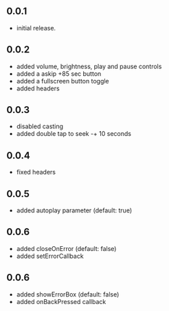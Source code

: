## 0.0.1

- initial release.

## 0.0.2

- added volume, brightness, play and pause controls
- added a askip +85 sec button
- added a fullscreen button toggle
- added headers

## 0.0.3

- disabled casting
- added double tap to seek -+ 10 seconds

## 0.0.4

- fixed headers

## 0.0.5

- added autoplay parameter (default: true)

## 0.0.6

- added closeOnError (default: false)
- added setErrorCallback

## 0.0.6

- added showErrorBox (default: false)
- added onBackPressed callback
